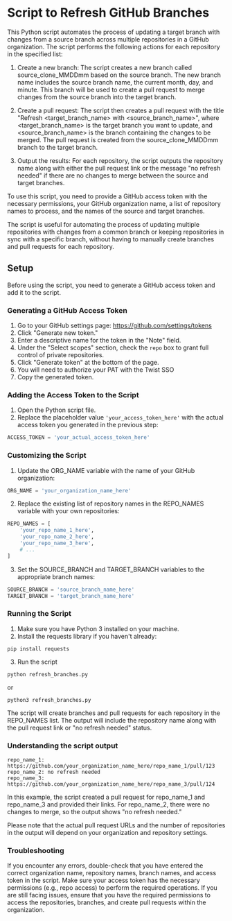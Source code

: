 # Script to Refresh GitHub Branches

This Python script automates the process of updating a target branch with changes from a source branch across multiple repositories in a GitHub organization. The script performs the following actions for each repository in the specified list:

1. Create a new branch: The script creates a new branch called source_clone_MMDDmm based on the source branch. The new branch name includes the source branch name, the current month, day, and minute. This branch will be used to create a pull request to merge changes from the source branch into the target branch.

2. Create a pull request: The script then creates a pull request with the title "Refresh <target_branch_name> with <source_branch_name>", where <target_branch_name> is the target branch you want to update, and <source_branch_name> is the branch containing the changes to be merged. The pull request is created from the source_clone_MMDDmm branch to the target branch.

3. Output the results: For each repository, the script outputs the repository name along with either the pull request link or the message "no refresh needed" if there are no changes to merge between the source and target branches.

To use this script, you need to provide a GitHub access token with the necessary permissions, your GitHub organization name, a list of repository names to process, and the names of the source and target branches.

The script is useful for automating the process of updating multiple repositories with changes from a common branch or keeping repositories in sync with a specific branch, without having to manually create branches and pull requests for each repository.

## Setup

Before using the script, you need to generate a GitHub access token and add it to the script.

### Generating a GitHub Access Token

1. Go to your GitHub settings page: https://github.com/settings/tokens
2. Click "Generate new token."
3. Enter a descriptive name for the token in the "Note" field.
4. Under the "Select scopes" section, check the `repo` box to grant full control of private repositories.
5. Click "Generate token" at the bottom of the page.
6. You will need to authorize your PAT with the Twist SSO
7. Copy the generated token.

### Adding the Access Token to the Script

1. Open the Python script file.
2. Replace the placeholder value `'your_access_token_here'` with the actual access token you generated in the previous step:

```python
ACCESS_TOKEN = 'your_actual_access_token_here'
```

### Customizing the Script
1. Update the ORG_NAME variable with the name of your GitHub organization:

```python
ORG_NAME = 'your_organization_name_here'
```

2. Replace the existing list of repository names in the REPO_NAMES variable with your own repositories:
```python
REPO_NAMES = [
    'your_repo_name_1_here',
    'your_repo_name_2_here',
    'your_repo_name_3_here',
    # ...
]
```

3. Set the SOURCE_BRANCH and TARGET_BRANCH variables to the appropriate branch names:

```python
SOURCE_BRANCH = 'source_branch_name_here'
TARGET_BRANCH = 'target_branch_name_here'

```

### Running the Script
1. Make sure you have Python 3 installed on your machine.
2. Install the requests library if you haven't already:

```
pip install requests

```

3. Run the script 
```
python refresh_branches.py

```
or 
```
python3 refresh_branches.py

```

The script will create branches and pull requests for each repository in the REPO_NAMES list. The output will include the repository name along with the pull request link or "no refresh needed" status.

### Understanding the script output 
```
repo_name_1: https://github.com/your_organization_name_here/repo_name_1/pull/123
repo_name_2: no refresh needed
repo_name_3: https://github.com/your_organization_name_here/repo_name_3/pull/124

```

In this example, the script created a pull request for repo_name_1 and repo_name_3 and provided their links. For repo_name_2, there were no changes to merge, so the output shows "no refresh needed."

Please note that the actual pull request URLs and the number of repositories in the output will depend on your organization and repository settings.


### Troubleshooting
If you encounter any errors, double-check that you have entered the correct organization name, repository names, branch names, and access token in the script. Make sure your access token has the necessary permissions (e.g., repo access) to perform the required operations. If you are still facing issues, ensure that you have the required permissions to access the repositories, branches, and create pull requests within the organization.


